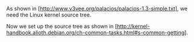 As shown in [http://www.v3vee.org/palacios/palacios-1.3-simple.txt], we need the Linux kernel source tree.

Now we set up the source tree as shown in [http://kernel-handbook.alioth.debian.org/ch-common-tasks.html#s-common-getting].
